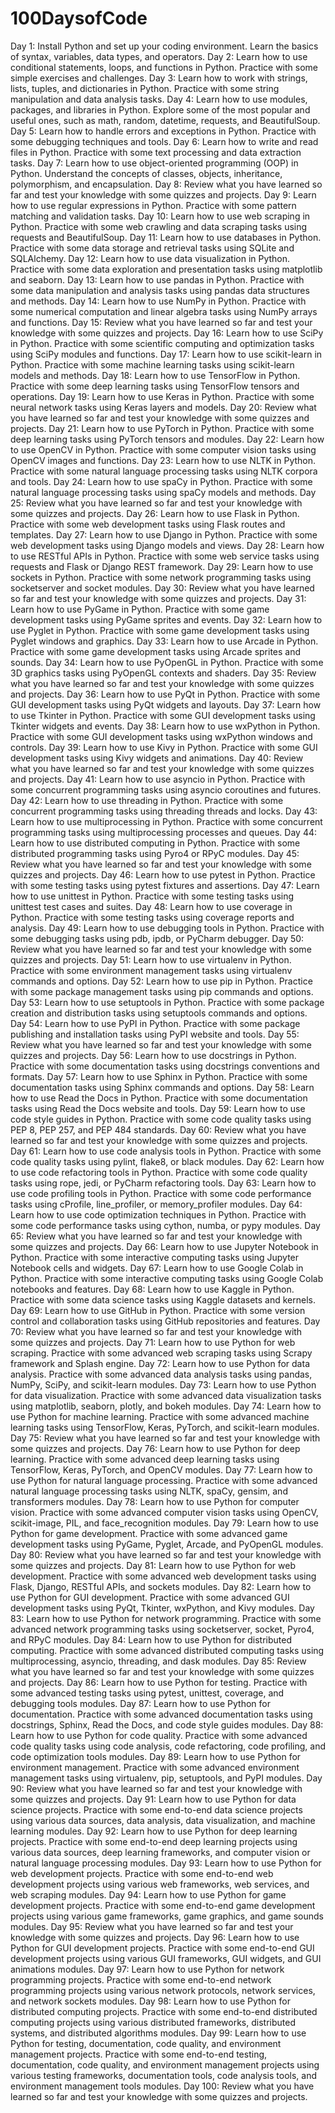 # 100DaysofCode
Day 1: Install Python and set up your coding environment. Learn the basics of syntax, variables, data types, and operators.
Day 2: Learn how to use conditional statements, loops, and functions in Python. Practice with some simple exercises and challenges.
Day 3: Learn how to work with strings, lists, tuples, and dictionaries in Python. Practice with some string manipulation and data analysis tasks.
Day 4: Learn how to use modules, packages, and libraries in Python. Explore some of the most popular and useful ones, such as math, random, datetime, requests, and BeautifulSoup.
Day 5: Learn how to handle errors and exceptions in Python. Practice with some debugging techniques and tools.
Day 6: Learn how to write and read files in Python. Practice with some text processing and data extraction tasks.
Day 7: Learn how to use object-oriented programming (OOP) in Python. Understand the concepts of classes, objects, inheritance, polymorphism, and encapsulation.
Day 8: Review what you have learned so far and test your knowledge with some quizzes and projects.
Day 9: Learn how to use regular expressions in Python. Practice with some pattern matching and validation tasks.
Day 10: Learn how to use web scraping in Python. Practice with some web crawling and data scraping tasks using requests and BeautifulSoup.
Day 11: Learn how to use databases in Python. Practice with some data storage and retrieval tasks using SQLite and SQLAlchemy.
Day 12: Learn how to use data visualization in Python. Practice with some data exploration and presentation tasks using matplotlib and seaborn.
Day 13: Learn how to use pandas in Python. Practice with some data manipulation and analysis tasks using pandas data structures and methods.
Day 14: Learn how to use NumPy in Python. Practice with some numerical computation and linear algebra tasks using NumPy arrays and functions.
Day 15: Review what you have learned so far and test your knowledge with some quizzes and projects.
Day 16: Learn how to use SciPy in Python. Practice with some scientific computing and optimization tasks using SciPy modules and functions.
Day 17: Learn how to use scikit-learn in Python. Practice with some machine learning tasks using scikit-learn models and methods.
Day 18: Learn how to use TensorFlow in Python. Practice with some deep learning tasks using TensorFlow tensors and operations.
Day 19: Learn how to use Keras in Python. Practice with some neural network tasks using Keras layers and models.
Day 20: Review what you have learned so far and test your knowledge with some quizzes and projects.
Day 21: Learn how to use PyTorch in Python. Practice with some deep learning tasks using PyTorch tensors and modules.
Day 22: Learn how to use OpenCV in Python. Practice with some computer vision tasks using OpenCV images and functions.
Day 23: Learn how to use NLTK in Python. Practice with some natural language processing tasks using NLTK corpora and tools.
Day 24: Learn how to use spaCy in Python. Practice with some natural language processing tasks using spaCy models and methods.
Day 25: Review what you have learned so far and test your knowledge with some quizzes and projects.
Day 26: Learn how to use Flask in Python. Practice with some web development tasks using Flask routes and templates.
Day 27: Learn how to use Django in Python. Practice with some web development tasks using Django models and views.
Day 28: Learn how to use RESTful APIs in Python. Practice with some web service tasks using requests and Flask or Django REST framework.
Day 29: Learn how to use sockets in Python. Practice with some network programming tasks using socketserver and socket modules.
Day 30: Review what you have learned so far and test your knowledge with some quizzes and projects.
Day 31: Learn how to use PyGame in Python. Practice with some game development tasks using PyGame sprites and events.
Day 32: Learn how to use Pyglet in Python. Practice with some game development tasks using Pyglet windows and graphics.
Day 33: Learn how to use Arcade in Python. Practice with some game development tasks using Arcade sprites and sounds.
Day 34: Learn how to use PyOpenGL in Python. Practice with some 3D graphics tasks using PyOpenGL contexts and shaders.
Day 35: Review what you have learned so far and test your knowledge with some quizzes and projects.
Day 36: Learn how to use PyQt in Python. Practice with some GUI development tasks using PyQt widgets and layouts.
Day 37: Learn how to use Tkinter in Python. Practice with some GUI development tasks using Tkinter widgets and events.
Day 38: Learn how to use wxPython in Python. Practice with some GUI development tasks using wxPython windows and controls.
Day 39: Learn how to use Kivy in Python. Practice with some GUI development tasks using Kivy widgets and animations.
Day 40: Review what you have learned so far and test your knowledge with some quizzes and projects.
Day 41: Learn how to use asyncio in Python. Practice with some concurrent programming tasks using asyncio coroutines and futures.
Day 42: Learn how to use threading in Python. Practice with some concurrent programming tasks using threading threads and locks.
Day 43: Learn how to use multiprocessing in Python. Practice with some concurrent programming tasks using multiprocessing processes and queues.
Day 44: Learn how to use distributed computing in Python. Practice with some distributed programming tasks using Pyro4 or RPyC modules.
Day 45: Review what you have learned so far and test your knowledge with some quizzes and projects.
Day 46: Learn how to use pytest in Python. Practice with some testing tasks using pytest fixtures and assertions.
Day 47: Learn how to use unittest in Python. Practice with some testing tasks using unittest test cases and suites.
Day 48: Learn how to use coverage in Python. Practice with some testing tasks using coverage reports and analysis.
Day 49: Learn how to use debugging tools in Python. Practice with some debugging tasks using pdb, ipdb, or PyCharm debugger.
Day 50: Review what you have learned so far and test your knowledge with some quizzes and projects.
Day 51: Learn how to use virtualenv in Python. Practice with some environment management tasks using virtualenv commands and options.
Day 52: Learn how to use pip in Python. Practice with some package management tasks using pip commands and options.
Day 53: Learn how to use setuptools in Python. Practice with some package creation and distribution tasks using setuptools commands and options.
Day 54: Learn how to use PyPI in Python. Practice with some package publishing and installation tasks using PyPI website and tools.
Day 55: Review what you have learned so far and test your knowledge with some quizzes and projects.
Day 56: Learn how to use docstrings in Python. Practice with some documentation tasks using docstrings conventions and formats.
Day 57: Learn how to use Sphinx in Python. Practice with some documentation tasks using Sphinx commands and options.
Day 58: Learn how to use Read the Docs in Python. Practice with some documentation tasks using Read the Docs website and tools.
Day 59: Learn how to use code style guides in Python. Practice with some code quality tasks using PEP 8, PEP 257, and PEP 484 standards.
Day 60: Review what you have learned so far and test your knowledge with some quizzes and projects.
Day 61: Learn how to use code analysis tools in Python. Practice with some code quality tasks using pylint, flake8, or black modules.
Day 62: Learn how to use code refactoring tools in Python. Practice with some code quality tasks using rope, jedi, or PyCharm refactoring tools.
Day 63: Learn how to use code profiling tools in Python. Practice with some code performance tasks using cProfile, line_profiler, or memory_profiler modules.
Day 64: Learn how to use code optimization techniques in Python. Practice with some code performance tasks using cython, numba, or pypy modules.
Day 65: Review what you have learned so far and test your knowledge with some quizzes and projects.
Day 66: Learn how to use Jupyter Notebook in Python. Practice with some interactive computing tasks using Jupyter Notebook cells and widgets.
Day 67: Learn how to use Google Colab in Python. Practice with some interactive computing tasks using Google Colab notebooks and features.
Day 68: Learn how to use Kaggle in Python. Practice with some data science tasks using Kaggle datasets and kernels.
Day 69: Learn how to use GitHub in Python. Practice with some version control and collaboration tasks using GitHub repositories and features.
Day 70: Review what you have learned so far and test your knowledge with some quizzes and projects.
Day 71: Learn how to use Python for web scraping. Practice with some advanced web scraping tasks using Scrapy framework and Splash engine.
Day 72: Learn how to use Python for data analysis. Practice with some advanced data analysis tasks using pandas, NumPy, SciPy, and scikit-learn modules.
Day 73: Learn how to use Python for data visualization. Practice with some advanced data visualization tasks using matplotlib, seaborn, plotly, and bokeh modules.
Day 74: Learn how to use Python for machine learning. Practice with some advanced machine learning tasks using TensorFlow, Keras, PyTorch, and scikit-learn modules.
Day 75: Review what you have learned so far and test your knowledge with some quizzes and projects.
Day 76: Learn how to use Python for deep learning. Practice with some advanced deep learning tasks using TensorFlow, Keras, PyTorch, and OpenCV modules.
Day 77: Learn how to use Python for natural language processing. Practice with some advanced natural language processing tasks using NLTK, spaCy, gensim, and transformers modules.
Day 78: Learn how to use Python for computer vision. Practice with some advanced computer vision tasks using OpenCV, scikit-image, PIL, and face_recognition modules.
Day 79: Learn how to use Python for game development. Practice with some advanced game development tasks using PyGame, Pyglet, Arcade, and PyOpenGL modules.
Day 80: Review what you have learned so far and test your knowledge with some quizzes and projects.
Day 81: Learn how to use Python for web development. Practice with some advanced web development tasks using Flask, Django, RESTful APIs, and sockets modules.
Day 82: Learn how to use Python for GUI development. Practice with some advanced GUI development tasks using PyQt, Tkinter, wxPython, and Kivy modules.
Day 83: Learn how to use Python for network programming. Practice with some advanced network programming tasks using socketserver, socket, Pyro4, and RPyC modules.
Day 84: Learn how to use Python for distributed computing. Practice with some advanced distributed computing tasks using multiprocessing, asyncio, threading, and dask modules.
Day 85: Review what you have learned so far and test your knowledge with some quizzes and projects.
Day 86: Learn how to use Python for testing. Practice with some advanced testing tasks using pytest, unittest, coverage, and debugging tools modules.
Day 87: Learn how to use Python for documentation. Practice with some advanced documentation tasks using docstrings, Sphinx, Read the Docs, and code style guides modules.
Day 88: Learn how to use Python for code quality. Practice with some advanced code quality tasks using code analysis, code refactoring, code profiling, and code optimization tools modules.
Day 89: Learn how to use Python for environment management. Practice with some advanced environment management tasks using virtualenv, pip, setuptools, and PyPI modules.
Day 90: Review what you have learned so far and test your knowledge with some quizzes and projects.
Day 91: Learn how to use Python for data science projects. Practice with some end-to-end data science projects using various data sources, data analysis, data visualization, and machine learning modules.
Day 92: Learn how to use Python for deep learning projects. Practice with some end-to-end deep learning projects using various data sources, deep learning frameworks, and computer vision or natural language processing modules.
Day 93: Learn how to use Python for web development projects. Practice with some end-to-end web development projects using various web frameworks, web services, and web scraping modules.
Day 94: Learn how to use Python for game development projects. Practice with some end-to-end game development projects using various game frameworks, game graphics, and game sounds modules.
Day 95: Review what you have learned so far and test your knowledge with some quizzes and projects.
Day 96: Learn how to use Python for GUI development projects. Practice with some end-to-end GUI development projects using various GUI frameworks, GUI widgets, and GUI animations modules.
Day 97: Learn how to use Python for network programming projects. Practice with some end-to-end network programming projects using various network protocols, network services, and network sockets modules.
Day 98: Learn how to use Python for distributed computing projects. Practice with some end-to-end distributed computing projects using various distributed frameworks, distributed systems, and distributed algorithms modules.
Day 99: Learn how to use Python for testing, documentation, code quality, and environment management projects. Practice with some end-to-end testing, documentation, code quality, and environment management projects using various testing frameworks, documentation tools, code analysis tools, and environment management tools modules.
Day 100: Review what you have learned so far and test your knowledge with some quizzes and projects.
